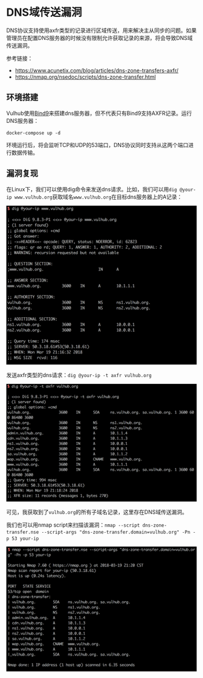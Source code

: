 # DNS域传送漏洞

DNS协议支持使用axfr类型的记录进行区域传送，用来解决主从同步的问题。如果管理员在配置DNS服务器的时候没有限制允许获取记录的来源，将会导致DNS域传送漏洞。

参考链接：

- https://www.acunetix.com/blog/articles/dns-zone-transfers-axfr/
- https://nmap.org/nsedoc/scripts/dns-zone-transfer.html

## 环境搭建

Vulhub使用[Bind9](https://wiki.debian.org/Bind9)来搭建dns服务器，但不代表只有Bind9支持AXFR记录。运行DNS服务器：

```
docker-compose up -d
```

环境运行后，将会监听TCP和UDP的53端口，DNS协议同时支持从这两个端口进行数据传输。

## 漏洞复现

在Linux下，我们可以使用dig命令来发送dns请求。比如，我们可以用`dig @your-ip www.vulhub.org`获取域名`www.vulhub.org`在目标dns服务器上的A记录：

![](1.png)

发送axfr类型的dns请求：`dig @your-ip -t axfr vulhub.org`

![](2.png)

可见，我获取到了`vulhub.org`的所有子域名记录，这里存在DNS域传送漏洞。

我们也可以用nmap script来扫描该漏洞：`nmap --script dns-zone-transfer.nse --script-args "dns-zone-transfer.domain=vulhub.org" -Pn -p 53 your-ip`

![](3.png)
